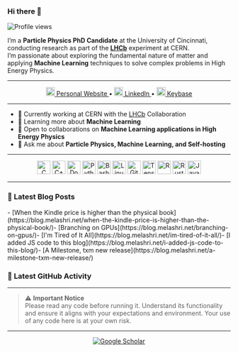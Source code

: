 ### Hi there 👋

<p align="left">
  <img src="https://komarev.com/ghpvc/?username=MohamedElashri&style=flat-square" alt="Profile views" />
</p>

I’m a **Particle Physics PhD Candidate** at the University of Cincinnati, conducting research as part of the **[LHCb](https://home.cern/science/experiments/lhcb)** experiment at CERN.  
I’m passionate about exploring the fundamental nature of matter and applying **Machine Learning** techniques to solve complex problems in High Energy Physics.

---

<p align="center">
  <a href="https://melashri.net/">
    <img src="https://img.icons8.com/color/48/000000/internet.png" height="20"/> Personal Website
  </a> •
  <a href="https://linkedin.com/in/elashri">
    <img src="https://img.icons8.com/color/48/000000/linkedin-circled.png" height="20"/> LinkedIn
  </a> •
  <a href="https://keybase.io/melashri">
    <img src="https://upload.wikimedia.org/wikipedia/commons/b/bb/Keybase_logo_official.svg" height="20"/> Keybase
  </a>
</p>

---

- 🔭 Currently working at CERN with the [LHCb](https://home.cern/science/experiments/lhcb) Collaboration  
- 🌱 Learning more about **Machine Learning**  
- 👯 Open to collaborations on **Machine Learning applications in High Energy Physics**  
- 💬 Ask me about **Particle Physics, Machine Learning, and Self-hosting**  

---


<div align="center">
  <img src="https://profilinator.rishav.dev/skills-assets/c-original.svg" alt="C" height="30" />
  <img src="https://profilinator.rishav.dev/skills-assets/cplusplus-original.svg" alt="C++" height="30" />
  <img src="https://profilinator.rishav.dev/skills-assets/docker-original-wordmark.svg" alt="Docker" height="30" />
  <img src="https://profilinator.rishav.dev/skills-assets/python-original.svg" alt="Python" height="30" />
  <img src="https://profilinator.rishav.dev/skills-assets/gnu_bash-icon.svg" alt="Bash" height="30" />
  <img src="https://profilinator.rishav.dev/skills-assets/linux-original.svg" alt="Linux" height="30" />
  <img src="https://profilinator.rishav.dev/skills-assets/git-scm-icon.svg" alt="Git" height="30" />
  <img src="https://profilinator.rishav.dev/skills-assets/tensorflow-icon.svg" alt="TensorFlow" height="30" />
  <img src="https://profilinator.rishav.dev/skills-assets/r.svg" alt="R" height="30" />
  <img src="https://profilinator.rishav.dev/skills-assets/rust-plain.svg" alt="Rust" height="30" />
  <img src="https://profilinator.rishav.dev/skills-assets/javascript-original.svg" alt="JavaScript" height="30" />
</div>

---

### 📌 Latest Blog Posts
<!-- BLOG-POST-LIST:START -->- [When the Kindle price is higher than the physical book](https://blog.melashri.net/when-the-kindle-price-is-higher-than-the-physical-book/)- [Branching on GPUs](https://blog.melashri.net/branching-on-gpus/)- [I&#39;m Tired of It All](https://blog.melashri.net/im-tired-of-it-all/)- [I added JS code to this blog](https://blog.melashri.net/i-added-js-code-to-this-blog/)- [A Milestone, txm new release](https://blog.melashri.net/a-milestone-txm-new-release/)<!-- BLOG-POST-LIST:END -->

### 📌 Latest GitHub Activity
<!-- ACTIVITY:START -->
<!-- ACTIVITY:END -->

---

> ⚠️ **Important Notice**  
> Please read any code before running it. Understand its functionality and ensure it aligns with your expectations and environment. Your use of any code here is at your own risk.

---

<p align="center">
  <a href="https://scholar.google.com/citations?user=XtPg3SIAAAAJ&hl=en">
    <img src="https://img.shields.io/badge/Google%20Scholar-Profile-blue?logo=google-scholar" alt="Google Scholar"/>
  </a>
</p>
